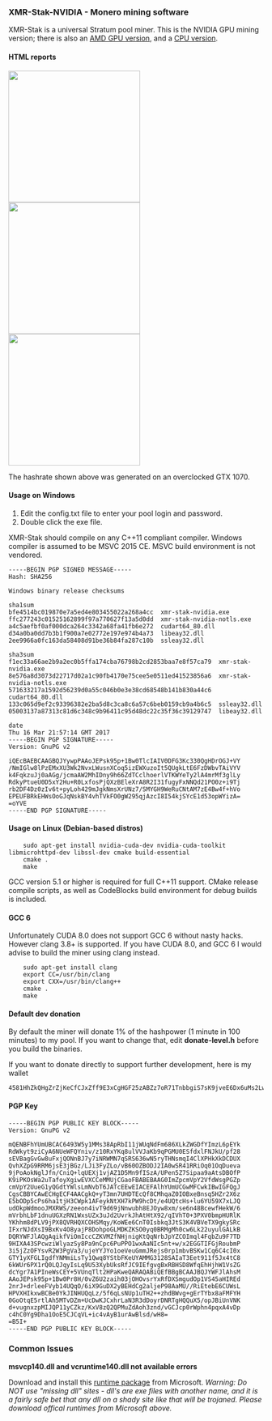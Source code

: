 ### XMR-Stak-NVIDIA - Monero mining software

XMR-Stak is a universal Stratum pool miner. This is the NVIDIA GPU mining version; there is also an [AMD GPU version](https://github.com/fireice-uk/xmr-stak-amd), and a [CPU version](https://github.com/fireice-uk/xmr-stak-cpu).

#### HTML reports

<img src="https://gist.githubusercontent.com/fireice-uk/2da301131ac01695ff79539a27b81d68/raw/e948641897ba79e5a6ee78e8248cc07779d6eac7/xmr-stak-nvidia-hashrate.png" width="260"> <img src="https://gist.githubusercontent.com/fireice-uk/2da301131ac01695ff79539a27b81d68/raw/e948641897ba79e5a6ee78e8248cc07779d6eac7/xmr-stak-nvidia-results.png" width="260"> <img src="https://gist.githubusercontent.com/fireice-uk/2da301131ac01695ff79539a27b81d68/raw/e948641897ba79e5a6ee78e8248cc07779d6eac7/xmr-stak-nvidia-connection.png" width="260">

The hashrate shown above was generated on an overclocked GTX 1070.

#### Usage on Windows 
1) Edit the config.txt file to enter your pool login and password. 
2) Double click the exe file. 

XMR-Stak should compile on any C++11 compliant compiler. Windows compiler is assumed to be MSVC 2015 CE. MSVC build environment is not vendored.

```
-----BEGIN PGP SIGNED MESSAGE-----
Hash: SHA256

Windows binary release checksums

sha1sum
bfe4514bc019870e7a5ed4e803455022a268a4cc  xmr-stak-nvidia.exe
ffc277243c01525162899f97a770627f13a5d0dd  xmr-stak-nvidia-notls.exe
a4c5aefbf0af000dca264c3342a68fa41fb6e272  cudart64_80.dll
d34a0ba0dd7b3b1f900a7e02772e197e974b4a73  libeay32.dll
2ee9966a0fc163da58408d91be36b84fa287c10b  ssleay32.dll

sha3sum
f1ec33a66ae2b9a2ec0b5ffa174cba76798b2cd2853baa7e8f57ca79  xmr-stak-nvidia.exe
8e576a8d3073d22717d02a1c90fb4170e75cee5e0511ed41523856a6  xmr-stak-nvidia-notls.exe
571633217a1592d56239d0a55c046b0e3e38cd68548b141b830a44c6  cudart64_80.dll
133c065d9ef2c93396382e2ba5d8c3ca8c6a57c6beb0159cb9a4b6c5  ssleay32.dll
05003137a87313c81d6c348c9b96411c95d48dc22c35f36c39129747  libeay32.dll

date
Thu 16 Mar 21:57:14 GMT 2017
-----BEGIN PGP SIGNATURE-----
Version: GnuPG v2

iQEcBAEBCAAGBQJYywpPAAoJEPsk95p+1Bw0TlcIAIV0DFG3Kc330QgHDrOGJ+VY
/NmIGlw8lPzEMxXU3Wk2NvxLWusnXCoq5izEWXuzoIt5QUgkLtE6FzDWbvTAiVYV
k4FqkzuJj0aAGg/jcmaAW2MhIDny9h66ZdTCclhoerlVTKWYeTy2lA4mrMf3glLy
RdkyPtueU0D5xY2Hu+R0LxfosPjQXzBEleXrA8R2I31fugyFxNNQd21PO0z+i9Tj
rb2DF4Dz0zIv6t+pyLoh429mJgkNmsXrUNz7/SMYGH9WeRuCNtAM7zE4Bw4f+hVo
EPEUFBRkEHWsOoGJqNskBY4vhTVkFO0gW295qjAzcI8I54kjSYcE1d53opWYizA=
=oYVE
-----END PGP SIGNATURE-----

```

#### Usage on Linux (Debian-based distros)
```
    sudo apt-get install nvidia-cuda-dev nvidia-cuda-toolkit libmicrohttpd-dev libssl-dev cmake build-essential
    cmake .
    make
```

GCC version 5.1 or higher is required for full C++11 support. CMake release compile scripts, as well as CodeBlocks build environment for debug builds is included.

#### GCC 6
Unfortunately CUDA 8.0 does not support GCC 6 without nasty hacks. However clang 3.8+ is supported. If you have CUDA 8.0, and GCC 6 I would advise to build the miner using clang instead.

```
    sudo apt-get install clang
    export CC=/usr/bin/clang
    export CXX=/usr/bin/clang++
    cmake .
    make
```

#### Default dev donation
By default the miner will donate 1% of the hashpower (1 minute in 100 minutes) to my pool. If you want to change that, edit **donate-level.h** before you build the binaries.

If you want to donate directly to support further development, here is my wallet

```
4581HhZkQHgZrZjKeCfCJxZff9E3xCgHGF25zABZz7oR71TnbbgiS7sK9jveE6Dx6uMs2LwszDuvQJgRZQotdpHt1fTdDhk
```

#### PGP Key
```
-----BEGIN PGP PUBLIC KEY BLOCK-----
Version: GnuPG v2

mQENBFhYUmUBCAC6493W5y1MMs38ApRbI11jWUqNdFm686XLkZWGDfYImzL6pEYk
RdWkyt9ziCyA6NUeWFQYniv/z10RxYKq8ulVVJaKb9qPGMU0ESfdxlFNJkU/pf28
sEVBagGvGw8uFxjQONnBJ7y7iNRWMN7qSRS636wN5ryTHNsmqI4ClXPHkXkDCDUX
QvhXZpG9RRM6jsE3jBGz/LJi3FyZLo/vB60OZBODJ2IA0wSR41RRiOq01OqDueva
9jPoAokNglJfn/CniQ+lqUEXj1vjAZ1D5Mn9fISzA/UPen5Z7Sipaa9aAtsDBOfP
K9iPKOsWa2uTafoyXgiwEVXCCeMMUjCGaoFBABEBAAG0ImZpcmVpY2VfdWsgPGZp
cmVpY2UueG1yQGdtYWlsLmNvbT6JATcEEwEIACEFAlhYUmUCGwMFCwkIBwIGFQgJ
CgsCBBYCAwECHgECF4AACgkQ+yT3mn7UHDTEcQf8CMhqaZ0IOBxeBnsq5HZr2X6z
E5bODp5cPs6ha1tjH3CWpk1AFeykNtXH7kPW9hcDt/e4UQtcHs+lu6YU59X7xLJQ
udOkpWdmooJMXRWS/zeeon4ivT9d69jNnwubh8EJOyw8xm/se6n48BcewfHekW/6
mVrbhLbF1dnuUGXzRN1WxsUZx3uJd2UvrkJhAtHtX92/qIVhT0+3PXV0bmpHURlK
YKhhm8dPLV9jPX8QVRHQXCOHSMqy/KoWEe6CnT0Isbkq3JtS3K4VBVeTX9gkySRc
IFxrNJdXsI9BxKv4O8yajP8DohpoGLMDKZKSO0yq0BRMgMh0cw6Lk22uyulGALkB
DQRYWFJlAQgAqikfViOmIccCZKVMZfNHjnigKtQqNrbJpYZCOImql4FqbZu9F7TD
9HIXA43SPcwziWlyazSy8Pa9nCpc6PuPPO1wxAaNIc5nt+w/x2EGGTIFGjRoubmP
3i5jZzOFYsvR2W3PgVa3/ujeYYJYo1oeVeuGmmJRejs0rp1mbvBSKw1Cq6C4cI0x
GTY1yXFGLIgdfYNMmiLsTy1Qwq8YStbFKeUYAMMG3128SAIaT3Eet911f5Jx4tC8
6kWUr6PX1rQ0LQJqyIsLq9U53XybUksRfJC9IEfgvgBxRBHSD8WfqEhHjhW1VsZG
dcYgr7A1PIneWsCEY+5VUnqTlt2HPaKweQARAQABiQEfBBgBCAAJBQJYWFJlAhsM
AAoJEPsk95p+1Bw0Pr8H/0vZ6U2zaih03jOHOvsrYxRfDXSmgudOp1VS45aHIREd
2nrJ+drleeFVyb14UQqO/6iX9GuDX2yBEHdCg2aljeP98AaMU//RiEtebE6CUWsL
HPVXHIkxwBCBe0YkJINHUQqLz/5f6qLsNUp1uTH2++zhdBWvg+gErTYbx8aFMFYH
0GoOtqE5rtlAh5MTvDZm+UcDwKJCxhrLaN3R3dDoyrDNRTgHQQuX5/opJBiUnVNK
d+vugnxzpMIJQP11yCZkz/KxV8zQ2QPMuZdAoh3znd/vGCJcp0rWphn4pqxA4vDp
c4hC0Yg9Dha1OoE5CJCqVL+ic4vAyB1urAwBlsd/wH8=
=B5I+
-----END PGP PUBLIC KEY BLOCK-----
```

### Common Issues

**msvcp140.dll and vcruntime140.dll not available errors**

Download and install this [runtime package](https://www.microsoft.com/en-us/download/details.aspx?id=48145) from Microsoft.  *Warning: Do NOT use "missing dll" sites - dll's are exe files with another name, and it is a fairly safe bet that any dll on a shady site like that will be trojaned.  Please download offical runtimes from Microsoft above.*



